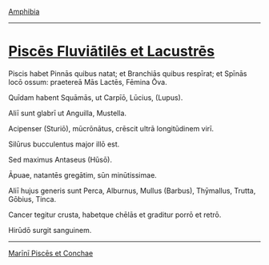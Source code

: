 [Amphibia](./033-amphibia.md)

---

# [Piscēs Fluviātilēs et Lacustrēs](https://www.archive.org/stream/cu31924032499455#page/n80/mode/1up)

Piscis habet Pinnās quibus natat; et Branchiās quibus respīrat; et Spīnās locō ossum: praetereā Mās Lactēs, Fēmina Ōva.

Quīdam habent Squāmās, ut Carpīō, Lūcius, (Lupus).

Aliī sunt glabrī ut Anguilla, Mustella.

Acipenser (Sturiō), mūcrōnātus, crēscit ultrā longitūdinem virī.

Silūrus bucculentus major illō est.

Sed maximus Antaseus (Hūsō).

Āpuae, natantēs gregātim, sūn minūtissimae.

Aliī hujus generis sunt Perca, Alburnus, Mullus (Barbus), Thȳmallus, Trutta, Gōbius, Tinca.

Cancer tegitur crusta, habetque chēlās et graditur porrō et retrō.

Hirūdō surgit sanguinem.

---

[Marīnī Piscēs et Conchae](./035-marini-pisces-et-conchae.md)
